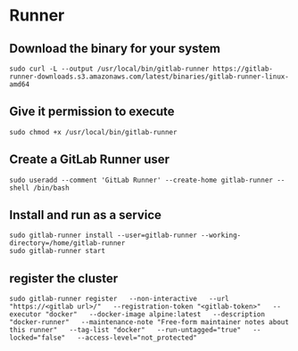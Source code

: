 # Runner

## Download the binary for your system
```
sudo curl -L --output /usr/local/bin/gitlab-runner https://gitlab-runner-downloads.s3.amazonaws.com/latest/binaries/gitlab-runner-linux-amd64
```

## Give it permission to execute
```
sudo chmod +x /usr/local/bin/gitlab-runner
```

## Create a GitLab Runner user
```
sudo useradd --comment 'GitLab Runner' --create-home gitlab-runner --shell /bin/bash
```

## Install and run as a service
```
sudo gitlab-runner install --user=gitlab-runner --working-directory=/home/gitlab-runner
sudo gitlab-runner start
```

## register the cluster
```
sudo gitlab-runner register   --non-interactive   --url "https://<gitlab url>/"   --registration-token "<gitlab-token>"   --executor "docker"   --docker-image alpine:latest   --description "docker-runner"   --maintenance-note "Free-form maintainer notes about this runner"   --tag-list "docker"   --run-untagged="true"   --locked="false"   --access-level="not_protected"
```
